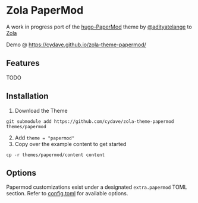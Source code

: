 # Zola PaperMod

A work in progress port of the [hugo-PaperMod](https://github.com/adityatelange/hugo-PaperMod) theme by [@adityatelange](https://github.com/adityatelange) to [Zola](https://www.getzola.org/)

Demo @ https://cydave.github.io/zola-theme-papermod/


## Features

TODO


## Installation

1. Download the Theme

```
git submodule add https://github.com/cydave/zola-theme-papermod themes/papermod
```

2. Add `theme = "papermod"`
3. Copy over the example content to get started

```
cp -r themes/papermod/content content
```


## Options

Papermod customizations exist under a designated `extra.papermod` TOML section.
Refer to [config.toml](config.toml) for available options.
